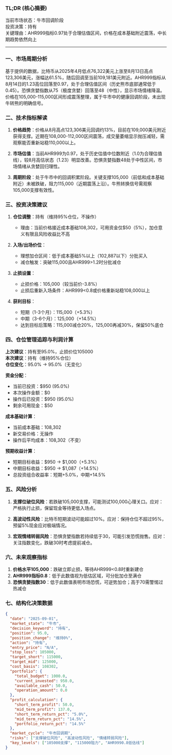 ### TL;DR (核心摘要)
当前市场状态：牛市回调阶段  
投资决策：持有  
关键理由：AHR999指标0.97处于合理估值区间，价格在成本基础附近震荡，中长期趋势依然向上

---

### 一、市场周期分析
基于提供的数据，比特币从2025年4月低点76,322美元上涨至8月13日高点123,306美元，涨幅达61.5%，随后回调至当前109,181美元附近。AHR999指标从8月14日的1.23高位回落至0.97，处于合理估值区间（历史熊市底部通常低于0.45）。恐惧贪婪指数从75（极度贪婪）回落至48（中性），显示市场情绪降温。价格在105,000-115,000区间形成震荡整理，属于牛市中的健康回调阶段，未出现牛转熊的明确信号。

### 二、技术指标解读
1. **价格趋势**：价格从8月高点123,306美元回调约13%，目前在109,000美元附近获得支撑。近期在108,000-112,000区间震荡，成交量萎缩显示抛压减轻，需观察能否重新站稳110,000以上。
   
2. **市场估值**：当前AHR999为0.97，处于历史估值中位数附近（1.0为合理估值线），较8月高估状态（1.23）明显改善。恐惧贪婪指数48处于中性区间，市场情绪从贪婪回归理性。

3. **周期阶段**：处于牛市中的回调积累阶段。关键支撑105,000（前低和成本基础附近）未被跌破，阻力115,000（近期震荡上沿）。牛熊转换信号需观察105,000支撑有效性。

### 三、投资决策建议
1. **仓位调整**：持有（维持95%仓位，不操作）
   - 理由：当前价格接近成本基础108,302，可用资金仅$50（5%），加仓意义有限且风险收益比不高

2. **入场/出场价位**：
   - 理想加仓区间：低于成本基础5%以上（102,887以下）分批买入
   - 减仓触发：突破115,000且AHR999>1.2时分批减仓

3. **止损设置**：
   - 止损价格：105,000（较当前价-3.8%）
   - 止损后重新入场条件：AHR999<0.8或价格重新站稳108,000以上

4. **获利目标**：
   - 短期（1-3个月）：115,000（+5.3%）
   - 中期（3-6个月）：125,000（+14.5%）
   - 达到目标后策略：115,000减仓20%，125,000再减30%，保留50%底仓

### 四、仓位管理追踪与利润计算
**上次建议**：持有至95.0%，止损价位105000  
**本次建议**：持有（维持95%仓位）  
**仓位变化**：95.0% → 95.0%（无变化）  

**资金分配**：
- 当前已投资：$950 (95.0%)
- 本次操作金额：$0
- 操作后已投资：$950 (95.0%)
- 剩余可用现金：$50

**成本基础计算**：
- 当前成本基础：108,302
- 新交易价格：无操作
- 操作后平均成本：108,302（不变）

**预期收益计算**：
- 短期目标收益：$950 → $1,000（+5.3%）
- 中期目标收益：$950 → $1,087（+14.5%）
- 总投资组合收益率：短期+5.0%，中期+14.5%

### 五、风险分析
1. **支撑位破位风险**：若跌破105,000支撑，可能测试100,000心理关口。应对：严格执行止损，保留现金等待更低入场点。
   
2. **高波动性风险**：比特币短期波动可能超过10%。应对：保持仓位不超过95%，预留5%现金应对极端情况。

3. **宏观情绪转弱风险**：恐惧贪婪指数若持续低于30，可能引发恐慌抛售。应对：关注指数变化，跌破30时考虑提前减仓。

### 六、未来观察指标
1. **价格水平105,000**：跌破立即止损，等待AHR999<0.8时重新建仓
2. **AHR999指标0.8**：低于此数值视为低估区域，可分批加仓至满仓
3. **恐惧贪婪指数30**：低于此数值表明市场恐慌，可逆势加仓；高于70需警惕过热减仓

### 七、结构化决策数据
```json
{
  "date": "2025-09-01",
  "market_state": "牛市",
  "decision_keyword": "持有",
  "position": 95.0,
  "position_change": "维持0%",
  "action": "持有",
  "entry_price": "N/A",
  "stop_loss": 105000,
  "target_short": 115000,
  "target_mid": 125000,
  "cost_basis": 108302,
  "portfolio": {
    "total_budget": 1000.0,
    "current_invested": 950.0,
    "available_cash": 50.0,
    "operation_amount": 0.0
  },
  "profit_calculation": {
    "short_term_profit": 50.0,
    "mid_term_profit": 137.0,
    "short_term_return_pct": "5.0%",
    "mid_term_return_pct": "14.5%",
    "portfolio_return_pct": "14.5%"
  },
  "market_cycle": "牛市回调期",
  "risks": ["支撑破位风险", "高波动性风险", "情绪转弱风险"],
  "key_levels": ["105000支撑", "115000阻力", "AHR9990.8低估线"]
}
```